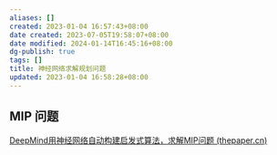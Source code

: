 ```yaml
---
aliases: []
created: 2023-01-04 16:57:43+08:00
date created: 2023-07-05T19:58:07+08:00
date modified: 2024-01-14T16:45:16+08:00
dg-publish: true
tags: []
title: 神经网络求解规划问题
updated: 2023-01-04 16:58:28+08:00
---
```


## MIP 问题
[DeepMind用神经网络自动构建启发式算法，求解MIP问题 (thepaper.cn)](https://m.thepaper.cn/baijiahao_14051098)